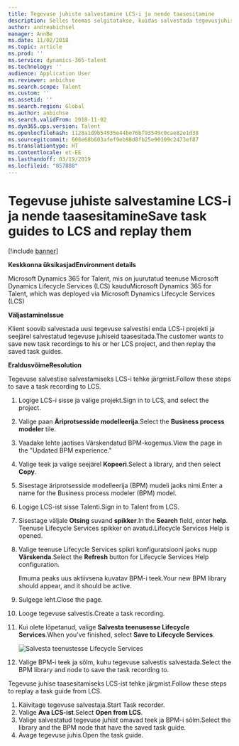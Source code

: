 ```yaml
---
title: Tegevuse juhiste salvestamine LCS-i ja nende taasesitamine
description: Selles teemas selgitatakse, kuidas salvestada tegevusjuhiseid teenusesse Microsoft Dynamics Lifecycle Services (LCS) ja neid seejärel taasesitada.
author: andreabichsel
manager: AnnBe
ms.date: 11/02/2018
ms.topic: article
ms.prod: ''
ms.service: dynamics-365-talent
ms.technology: ''
audience: Application User
ms.reviewer: anbichse
ms.search.scope: Talent
ms.custom: ''
ms.assetid: ''
ms.search.region: Global
ms.author: anbichse
ms.search.validFrom: 2018-11-02
ms.dyn365.ops.version: Talent
ms.openlocfilehash: 1128a1d9b54935e44be76bf93549c0cae82e1d38
ms.sourcegitcommit: 608e68b603afef9eb98d8fb25e90109c2473ef87
ms.translationtype: HT
ms.contentlocale: et-EE
ms.lasthandoff: 03/19/2019
ms.locfileid: "857888"
---
```

# <a name="save-task-guides-to-lcs-and-replay-them"></a><span data-ttu-id="a84a9-103">Tegevuse juhiste salvestamine LCS-i ja nende taasesitamine</span><span class="sxs-lookup"><span data-stu-id="a84a9-103">Save task guides to LCS and replay them</span></span>

[!include [banner](includes/banner.md)]

<span data-ttu-id="a84a9-104">**Keskkonna üksikasjad**</span><span class="sxs-lookup"><span data-stu-id="a84a9-104">**Environment details**</span></span> 

<span data-ttu-id="a84a9-105">Microsoft Dynamics 365 for Talent, mis on juurutatud teenuse Microsoft Dynamics Lifecycle Services (LCS) kaudu</span><span class="sxs-lookup"><span data-stu-id="a84a9-105">Microsoft Dynamics 365 for Talent, which was deployed via Microsoft Dynamics Lifecycle Services (LCS)</span></span>

<span data-ttu-id="a84a9-106">**Väljastamine**</span><span class="sxs-lookup"><span data-stu-id="a84a9-106">**Issue**</span></span>

<span data-ttu-id="a84a9-107">Klient soovib salvestada uusi tegevuse salvestisi enda LCS-i projekti ja seejärel salvestatud tegevuse juhiseid taasesitada.</span><span class="sxs-lookup"><span data-stu-id="a84a9-107">The customer wants to save new task recordings to his or her LCS project, and then replay the saved task guides.</span></span>

<span data-ttu-id="a84a9-108">**Eraldusvõime**</span><span class="sxs-lookup"><span data-stu-id="a84a9-108">**Resolution**</span></span>

<span data-ttu-id="a84a9-109">Tegevuse salvestise salvestamiseks LCS-i tehke järgmist.</span><span class="sxs-lookup"><span data-stu-id="a84a9-109">Follow these steps to save a task recording to LCS.</span></span>

1. <span data-ttu-id="a84a9-110">Logige LCS-i sisse ja valige projekt.</span><span class="sxs-lookup"><span data-stu-id="a84a9-110">Sign in to LCS, and select the project.</span></span>
2. <span data-ttu-id="a84a9-111">Valige paan **Äriprotsesside modelleerija**.</span><span class="sxs-lookup"><span data-stu-id="a84a9-111">Select the **Business process modeler** tile.</span></span>
3. <span data-ttu-id="a84a9-112">Vaadake lehte jaotises Värskendatud BPM-kogemus.</span><span class="sxs-lookup"><span data-stu-id="a84a9-112">View the page in the "Updated BPM experience."</span></span>
4. <span data-ttu-id="a84a9-113">Valige teek ja valige seejärel **Kopeeri**.</span><span class="sxs-lookup"><span data-stu-id="a84a9-113">Select a library, and then select **Copy**.</span></span>
5. <span data-ttu-id="a84a9-114">Sisestage äriprotsesside modelleerija (BPM) mudeli jaoks nimi.</span><span class="sxs-lookup"><span data-stu-id="a84a9-114">Enter a name for the Business process modeler (BPM) model.</span></span>
6. <span data-ttu-id="a84a9-115">Logige LCS-ist sisse Talenti.</span><span class="sxs-lookup"><span data-stu-id="a84a9-115">Sign in to Talent from LCS.</span></span>
7. <span data-ttu-id="a84a9-116">Sisestage väljale **Otsing** suvand **spikker**.</span><span class="sxs-lookup"><span data-stu-id="a84a9-116">In the **Search** field, enter **help**.</span></span> <span data-ttu-id="a84a9-117">Teenuse Lifecycle Services spikker on avatud.</span><span class="sxs-lookup"><span data-stu-id="a84a9-117">Lifecycle Services Help is opened.</span></span>
8. <span data-ttu-id="a84a9-118">Valige teenuse Lifecycle Services spikri konfiguratsiooni jaoks nupp **Värskenda**.</span><span class="sxs-lookup"><span data-stu-id="a84a9-118">Select the **Refresh** button for Lifecycle Services Help configuration.</span></span>

    <span data-ttu-id="a84a9-119">Ilmuma peaks uus aktiivsena kuvatav BPM-i teek.</span><span class="sxs-lookup"><span data-stu-id="a84a9-119">Your new BPM library should appear, and it should be active.</span></span>

9. <span data-ttu-id="a84a9-120">Sulgege leht.</span><span class="sxs-lookup"><span data-stu-id="a84a9-120">Close the page.</span></span>
10. <span data-ttu-id="a84a9-121">Looge tegevuse salvestis.</span><span class="sxs-lookup"><span data-stu-id="a84a9-121">Create a task recording.</span></span>
11. <span data-ttu-id="a84a9-122">Kui olete lõpetanud, valige **Salvesta teenusesse Lifecycle Services**.</span><span class="sxs-lookup"><span data-stu-id="a84a9-122">When you've finished, select **Save to Lifecycle Services**.</span></span>

    ![Salvesta teenustesse Lifecycle Services](media/task-guides.png)

12. <span data-ttu-id="a84a9-124">Valige BPM-i teek ja sõlm, kuhu tegevuse salvestis salvestada.</span><span class="sxs-lookup"><span data-stu-id="a84a9-124">Select the BPM library and node to save the task recording to.</span></span>

<span data-ttu-id="a84a9-125">Tegevuse juhise taasesitamiseks LCS-ist tehke järgmist.</span><span class="sxs-lookup"><span data-stu-id="a84a9-125">Follow these steps to replay a task guide from LCS.</span></span>

1. <span data-ttu-id="a84a9-126">Käivitage tegevuse salvestaja.</span><span class="sxs-lookup"><span data-stu-id="a84a9-126">Start Task recorder.</span></span>
2. <span data-ttu-id="a84a9-127">Valige **Ava LCS-ist**.</span><span class="sxs-lookup"><span data-stu-id="a84a9-127">Select **Open from LCS**.</span></span>
3. <span data-ttu-id="a84a9-128">Valige salvestatud tegevuse juhist omavad teek ja BPM-i sõlm.</span><span class="sxs-lookup"><span data-stu-id="a84a9-128">Select the library and the BPM node that have the saved task guide.</span></span>
4. <span data-ttu-id="a84a9-129">Avage tegevuse juhis.</span><span class="sxs-lookup"><span data-stu-id="a84a9-129">Open the task guide.</span></span>
